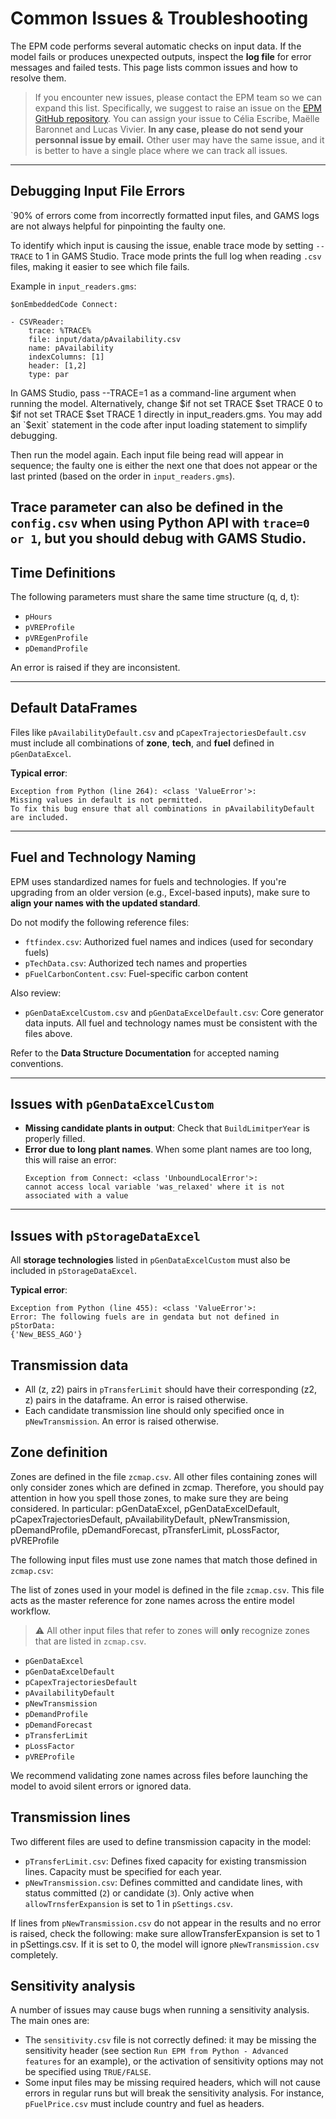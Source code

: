 # Common Issues & Troubleshooting

The EPM code performs several automatic checks on input data. If the model fails or produces unexpected outputs, inspect the **log file** for error messages and failed tests. This page lists common issues and how to resolve them.

> If you encounter new issues, please contact the EPM team so we can expand this list. Specifically, we suggest to raise an issue on the [EPM GitHub repository](https://github.com/ESMAP-World-Bank-Group/EPM/issues). You can assign your issue to Célia Escribe, Maëlle Baronnet and Lucas Vivier. **In any case, please do not send your personnal issue by email.** Other user may have the same issue, and it is better to have a single place where we can track all issues.

---

## Debugging Input File Errors

`90% of errors come from incorrectly formatted input files, and GAMS logs are not always helpful for pinpointing the faulty one.

To identify which input is causing the issue, enable trace mode by setting `--TRACE` to 1 in GAMS Studio. Trace mode prints the full log when reading `.csv` files, making it easier to see which file fails.

Example in `input_readers.gms`:
```gams
$onEmbeddedCode Connect:

- CSVReader:
    trace: %TRACE%
    file: input/data/pAvailability.csv
    name: pAvailability
    indexColumns: [1]
    header: [1,2]
    type: par
```

In GAMS Studio, pass --TRACE=1 as a command-line argument when running the model.
Alternatively, change $if not set TRACE $set TRACE 0 to $if not set TRACE $set TRACE 1 directly in input_readers.gms.
You may add an `$exit` statement in the code after input loading statement to simplify debugging.

Then run the model again. 
Each input file being read will appear in sequence; the faulty one is either the next one that does not appear or the last printed (based on the order in `input_readers.gms`).

Trace parameter can also be defined in the `config.csv` when using Python API with `trace=0 or 1`, but you should debug with GAMS Studio.
---

## Time Definitions

The following parameters must share the same time structure (q, d, t):
- `pHours`
- `pVREProfile`
- `pVREgenProfile`
- `pDemandProfile`

An error is raised if they are inconsistent.

---

## Default DataFrames

Files like `pAvailabilityDefault.csv` and `pCapexTrajectoriesDefault.csv` must include all combinations of **zone**, **tech**, and **fuel** defined in `pGenDataExcel`.

**Typical error**:
```
Exception from Python (line 264): <class 'ValueError'>:
Missing values in default is not permitted.
To fix this bug ensure that all combinations in pAvailabilityDefault are included.
```

---

## Fuel and Technology Naming

EPM uses standardized names for fuels and technologies. If you're upgrading from an older version (e.g., Excel-based inputs), make sure to **align your names with the updated standard**.

Do not modify the following reference files:

- `ftfindex.csv`: Authorized fuel names and indices (used for secondary fuels)
- `pTechData.csv`: Authorized tech names and properties
- `pFuelCarbonContent.csv`: Fuel-specific carbon content

Also review:

- `pGenDataExcelCustom.csv` and `pGenDataExcelDefault.csv`: Core generator data inputs. All fuel and technology names must be consistent with the files above.

Refer to the **Data Structure Documentation** for accepted naming conventions.

---

## Issues with `pGenDataExcelCustom`

- **Missing candidate plants in output**: Check that `BuildLimitperYear` is properly filled.
- **Error due to long plant names**. When some plant names are too long, this will raise an error:
  ```
  Exception from Connect: <class 'UnboundLocalError'>:
  cannot access local variable 'was_relaxed' where it is not associated with a value
  ```

---

## Issues with `pStorageDataExcel`

All **storage technologies** listed in `pGenDataExcelCustom` must also be included in `pStorageDataExcel`.

**Typical error**:
```
Exception from Python (line 455): <class 'ValueError'>:
Error: The following fuels are in gendata but not defined in pStorData:
{'New_BESS_AGO'}
```

## Transmission data
- All (z, z2) pairs in `pTransferLimit` should have their corresponding (z2, z) pairs in the dataframe. An error is raised otherwise.
- Each candidate transmission line should only specified once in `pNewTransmission`. An error is raised otherwise.

## Zone definition

Zones are defined in the file `zcmap.csv`. All other files containing zones will only consider zones which are defined in zcmap. Therefore, you should pay attention in how you spell those zones, to make sure they are being considered. In particular:
pGenDataExcel, pGenDataExcelDefault, pCapexTrajectoriesDefault, pAvailabilityDefault, pNewTransmission, pDemandProfile, pDemandForecast, pTransferLimit, pLossFactor, pVREProfile

The following input files must use zone names that match those defined in `zcmap.csv`:

The list of zones used in your model is defined in the file `zcmap.csv`. This file acts as the master reference for zone names across the entire model workflow. 
> ⚠️ All other input files that refer to zones will **only** recognize zones that are listed in `zcmap.csv`.
 
- `pGenDataExcel`
- `pGenDataExcelDefault`
- `pCapexTrajectoriesDefault`
- `pAvailabilityDefault`
- `pNewTransmission`
- `pDemandProfile`
- `pDemandForecast`
- `pTransferLimit`
- `pLossFactor`
- `pVREProfile`

We recommend validating zone names across files before launching the model to avoid silent errors or ignored data.

## Transmission lines

Two different files are used to define transmission capacity in the model:

- `pTransferLimit.csv`: Defines fixed capacity for existing transmission lines. Capacity must be specified for each year.
- `pNewTransmission.csv`: Defines committed and candidate lines, with status committed (`2`) or candidate (`3`). Only active when `allowTrnsferExpansion` is set to 1 in `pSettings.csv`.

If lines from `pNewTransmission.csv` do not appear in the results and no error is raised, check the following: make sure allowTransferExpansion is set to 1 in pSettings.csv.
If it is set to 0, the model will ignore `pNewTransmission.csv` completely.

## Sensitivity analysis

A number of issues may cause bugs when running a sensitivity analysis. The main ones are:

- The `sensitivity.csv` file is not correctly defined: it may be missing the sensitivity header (see section `Run EPM from Python - Advanced features` for an example), or the activation of sensitivity options may not be specified using `TRUE/FALSE`.
- Some input files may be missing required headers, which will not cause errors in regular runs but will break the sensitivity analysis. For instance, `pFuelPrice.csv` must include country and fuel as headers.
